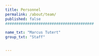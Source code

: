 ```yaml
---
title: Personnel
permalink: /about/team/
published: false
########################################

name_txt: "Marcus Tutert"
group_txt: "Staff"


---
```

